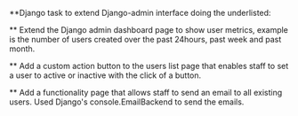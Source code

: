 **Django task to extend Django-admin interface doing the underlisted:

** Extend the Django admin dashboard page to show user metrics, example is the number of users created over the past 24hours, past week and past month. 

** Add a custom action button to the users list page that enables staff to set a user to active or inactive with the click of a button.

** Add a functionality page that allows staff to send an email to all existing users. Used Django's console.EmailBackend to send the emails.
